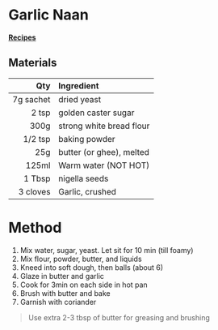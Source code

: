 # Garlic Naan
[**Recipes**](recipe.md)
## Materials

|Qty|Ingredient|
|-:|:-|
|7g sachet|dried yeast|
|2 tsp|golden caster sugar|
|300g|strong white bread flour|
|1/2 tsp|baking powder|
|25g|butter (or ghee), melted|
|125ml|Warm water (NOT HOT)|
|1 Tbsp|nigella seeds|
|3 cloves|Garlic, crushed|

# Method

1. Mix water, sugar, yeast. Let sit for 10 min (till foamy)
2. Mix flour, powder, butter, and liquids
3. Kneed into soft dough, then balls (about 6)
4. Glaze in butter and garlic
4. Cook for 3min on each side in hot pan
5. Brush with butter and bake
6. Garnish with coriander


> Use extra 2-3 tbsp of butter for greasing and brushing
